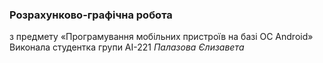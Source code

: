 ### Розрахунково-графічна робота
з предмету «Програмування мобільних пристроїв на базі ОС Android»
Виконала студентка групи АІ-221
*Палазова Єлизавета*
